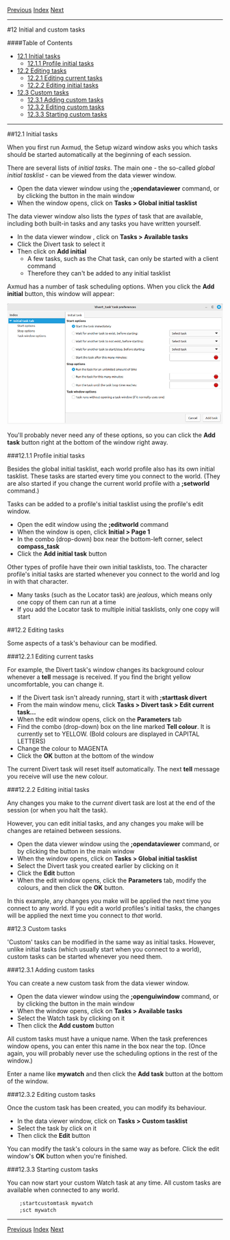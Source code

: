 [Previous](ch11.html) [Index](index.html) [Next](ch13.html)

---

#12 Initial and custom tasks

####Table of Contents

* [12.1 Initial tasks](#12.1)
    * [12.1.1 Profile initial tasks](#12.1.1)
* [12.2 Editing tasks](#12.2)
    * [12.2.1 Editing current tasks](#12.2.1)
    * [12.2.2 Editing initial tasks](#12.2.2)
* [12.3 Custom tasks](#12.3)
    * [12.3.1 Adding custom tasks](#12.3.1)
    * [12.3.2 Editing custom tasks](#12.3.2)
    * [12.3.3 Starting custom tasks](#12.3.3)

---

##<a name="12.1">12.1 Initial tasks</a>

When you first run Axmud, the Setup wizard window asks you which tasks should be started automatically at the beginning of each session.

There are several lists of *initial tasks*. The main one - the so-called *global initial tasklist* - can be viewed from the data viewer window.

* Open the data viewer window using the **;opendataviewer** command, or by clicking the button in the main window
* When the window opens, click on **Tasks > Global initial tasklist**

The data viewer window also lists the *types* of task that are available, including both built-in tasks and any tasks you have written yourself.

* In the data viewer window , click on **Tasks > Available tasks**
* Click the Divert task to select it
* Then click on **Add initial**
    * A few tasks, such as the Chat task, can only be started with a client command
    * Therefore they can't be added to any initial tasklist

Axmud has a number of task scheduling options. When you click the **Add initial** button, this window will appear:

![Initial task window](img/ch12/initial_task.png)

You'll probably never need any of these options, so you can click the **Add task** button right at the bottom of the window right away.

###<a name="12.1.1">12.1.1 Profile initial tasks</a>

Besides the global initial tasklist, each world profile also has its own initial tasklist. These tasks are started every time you connect to the world. (They are also started if you change the current world profile with a **;setworld** command.)

Tasks can be added to a profile's initial tasklist using the profile's edit window.

* Open the edit window using the **;editworld** command
* When the window is open, click **Initial > Page 1**
* In the combo (drop-down) box near the bottom-left corner, select **compass_task**
* Click the **Add initial task** button

Other types of profile have their own initial tasklists, too. The character profile's initial tasks are started whenever you connect to the world and log in with that character.

* Many tasks (such as the Locator task) are *jealous*, which means only one copy of them can run at a time
* If you add the Locator task to multiple initial tasklists, only one copy will start

##<a name="12.2">12.2 Editing tasks</a>

Some aspects of a task's behaviour can be modified.

###<a name="12.2.1">12.2.1 Editing current tasks</a>

For example, the Divert task's window changes its background colour whenever a **tell** message is received. If you find the bright yellow uncomfortable, you can change it.

* If the Divert task isn't already running, start it with **;starttask divert**
* From the main window menu, click **Tasks > Divert task > Edit current task...**
* When the edit window opens, click on the **Parameters** tab
* Find the combo (drop-down) box on the line marked **Tell colour**. It is currently set to YELLOW. (Bold colours are displayed in CAPITAL LETTERS)
* Change the colour to MAGENTA
* Click the **OK** button at the bottom of the window

The current Divert task will reset itself automatically. The next **tell** message you receive will use the new colour.

###<a name="12.2.2">12.2.2 Editing initial tasks</a>

Any changes you make to the *current* divert task are lost at the end of the session (or when you halt the task).

However, you can edit initial tasks, and any changes you make will be changes are retained between sessions.

* Open the data viewer window using the **;opendataviewer** command, or by clicking the button in the main window
* When the window opens, click on **Tasks > Global initial tasklist**
* Select the Divert task you created earlier by clicking on it
* Click the **Edit** button
* When the edit window opens, click the **Parameters** tab, modify the colours, and then click the **OK** button.

In this example, any changes you make will be applied the next time you connect to any world. If you edit a world profiles's initial tasks, the changes will be applied the next time you connect to *that* world.

##<a name="12.3">12.3 Custom tasks</a>

'Custom' tasks can be modified in the same way as initial tasks. However, unlike initial tasks (which usually start when you connect to a world), custom tasks can be started whenever you need them.

###<a name="12.3.1">12.3.1 Adding custom tasks</a>

You can create a new custom task from the data viewer window.

* Open the data viewer window using the **;openguiwindow** command, or by clicking the button in the main window
* When the window opens, click on **Tasks > Available tasks**
* Select the Watch task by clicking on it
* Then click the **Add custom** button

All custom tasks must have a unique name. When the task preferences window opens, you can enter this name in the box near the top. (Once again, you will probably never use the scheduling options in the rest of the window.)

Enter a name like **mywatch** and then click the **Add task** button at the bottom of the window.

###<a name="12.3.2">12.3.2 Editing custom tasks</a>

Once the custom task has been created, you can modify its behaviour.

* In the data viewer window, click on **Tasks > Custom tasklist**
* Select the task by click on it
* Then click the **Edit** button

You can modify the task's colours in the same way as before. Click the edit window's **OK** button when you're finished.

###<a name="12.3.3">12.3.3 Starting custom tasks</a>

You can now start your custom Watch task at any time. All custom tasks are available when connected to any world.

        ;startcustomtask mywatch
        ;sct mywatch

---

[Previous](ch11.html) [Index](index.html) [Next](ch13.html)
